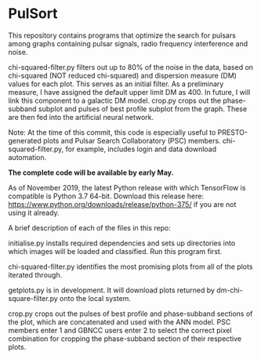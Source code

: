 # PulSort
This repository contains programs that optimize the search for pulsars among graphs containing pulsar signals, radio frequency interference and noise. 

chi-squared-filter.py filters out up to 80% of the noise in the data, based on chi-squared (NOT reduced chi-squared) and dispersion measure (DM) values for each plot. This serves as an initial filter. As a preliminary measure, I have assigned the default upper limit DM as 400. In future, I will link this component to a galactic DM model.
crop.py crops out the phase-subband subplot and pulses of best profile subplot from the graph. These are then fed into the artificial neural network.

Note: At the time of this commit, this code is especially useful to PRESTO-generated plots and Pulsar Search Collaboratory (PSC) members. chi-squared-filter.py, for example, includes login and data download automation. 

<b>The complete code will be available by early May.</b>

As of November 2019, the latest Python release with which TensorFlow is compatible is Python 3.7 64-bit. Download this release here: https://www.python.org/downloads/release/python-375/ if you are not using it already.

A brief description of each of the files in this repo:

initialise.py installs required dependencies and sets up directories into which images will be loaded and classified. Run this program first.

chi-squared-filter.py identifies the most promising plots from all of the plots iterated through.

getplots.py is in development. It will download plots returned by dm-chi-square-filter.py onto the local system.

crop.py crops out the pulses of best profile and phase-subband sections of the plot, which are concatenated and used with the ANN model. PSC members enter 1 and GBNCC users enter 2 to select the correct pixel combination for cropping the phase-subband section of their respective plots.

